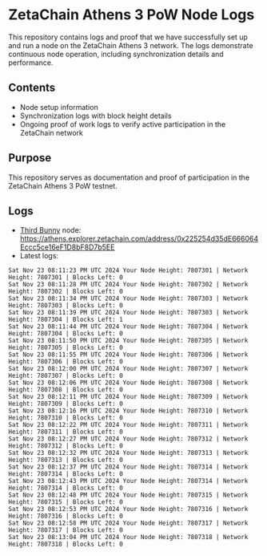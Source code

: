 # ZetaChain Athens 3 PoW Node Logs
This repository contains logs and proof that we have successfully set up and run a node on the ZetaChain Athens 3 network. The logs demonstrate continuous node operation, including synchronization details and performance.

## Contents
- Node setup information
- Synchronization logs with block height details
- Ongoing proof of work logs to verify active participation in the ZetaChain network

## Purpose
This repository serves as documentation and proof of participation in the ZetaChain Athens 3 PoW testnet.

## Logs

- [Third Bunny](https://thirdbunny.xyz/) node: https://athens.explorer.zetachain.com/address/0x225254d35dE666064Eccc5ce16eF1D8bF8D7b5EE
- Latest logs:
```
Sat Nov 23 08:11:23 PM UTC 2024 Your Node Height: 7807301 | Network Height: 7807301 | Blocks Left: 0
Sat Nov 23 08:11:28 PM UTC 2024 Your Node Height: 7807302 | Network Height: 7807302 | Blocks Left: 0
Sat Nov 23 08:11:34 PM UTC 2024 Your Node Height: 7807303 | Network Height: 7807303 | Blocks Left: 0
Sat Nov 23 08:11:39 PM UTC 2024 Your Node Height: 7807303 | Network Height: 7807304 | Blocks Left: 1
Sat Nov 23 08:11:44 PM UTC 2024 Your Node Height: 7807304 | Network Height: 7807304 | Blocks Left: 0
Sat Nov 23 08:11:50 PM UTC 2024 Your Node Height: 7807305 | Network Height: 7807305 | Blocks Left: 0
Sat Nov 23 08:11:55 PM UTC 2024 Your Node Height: 7807306 | Network Height: 7807306 | Blocks Left: 0
Sat Nov 23 08:12:00 PM UTC 2024 Your Node Height: 7807307 | Network Height: 7807307 | Blocks Left: 0
Sat Nov 23 08:12:06 PM UTC 2024 Your Node Height: 7807308 | Network Height: 7807308 | Blocks Left: 0
Sat Nov 23 08:12:11 PM UTC 2024 Your Node Height: 7807309 | Network Height: 7807309 | Blocks Left: 0
Sat Nov 23 08:12:16 PM UTC 2024 Your Node Height: 7807310 | Network Height: 7807310 | Blocks Left: 0
Sat Nov 23 08:12:22 PM UTC 2024 Your Node Height: 7807311 | Network Height: 7807311 | Blocks Left: 0
Sat Nov 23 08:12:27 PM UTC 2024 Your Node Height: 7807312 | Network Height: 7807312 | Blocks Left: 0
Sat Nov 23 08:12:32 PM UTC 2024 Your Node Height: 7807313 | Network Height: 7807313 | Blocks Left: 0
Sat Nov 23 08:12:37 PM UTC 2024 Your Node Height: 7807314 | Network Height: 7807314 | Blocks Left: 0
Sat Nov 23 08:12:43 PM UTC 2024 Your Node Height: 7807314 | Network Height: 7807314 | Blocks Left: 0
Sat Nov 23 08:12:48 PM UTC 2024 Your Node Height: 7807315 | Network Height: 7807315 | Blocks Left: 0
Sat Nov 23 08:12:53 PM UTC 2024 Your Node Height: 7807316 | Network Height: 7807316 | Blocks Left: 0
Sat Nov 23 08:12:58 PM UTC 2024 Your Node Height: 7807317 | Network Height: 7807317 | Blocks Left: 0
Sat Nov 23 08:13:04 PM UTC 2024 Your Node Height: 7807318 | Network Height: 7807318 | Blocks Left: 0
```
